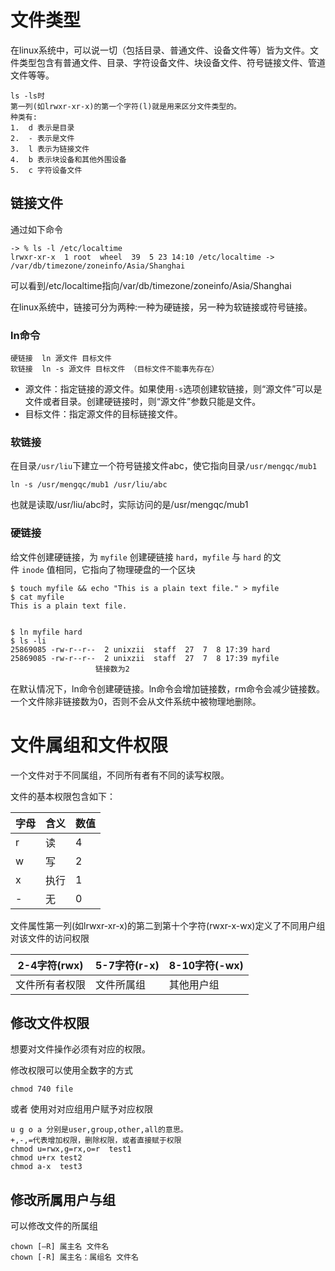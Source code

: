 # 文件类型
在linux系统中，可以说一切（包括目录、普通文件、设备文件等）皆为文件。文件类型包含有普通文件、目录、字符设备文件、块设备文件、符号链接文件、管道文件等等。
```
ls -ls时
第一列(如lrwxr-xr-x)的第一个字符(l)就是用来区分文件类型的。
种类有:
1.  d 表示是目录
2.  - 表示是文件
3.  l 表示为链接文件
4.  b 表示块设备和其他外围设备
5.  c 字符设备文件
```

## 链接文件
通过如下命令
```
-> % ls -l /etc/localtime
lrwxr-xr-x  1 root  wheel  39  5 23 14:10 /etc/localtime -> /var/db/timezone/zoneinfo/Asia/Shanghai

```
可以看到/etc/localtime指向/var/db/timezone/zoneinfo/Asia/Shanghai

在linux系统中，链接可分为两种:一种为硬链接，另一种为软链接或符号链接。
### ln命令
```
硬链接  ln 源文件 目标文件 
软链接  ln -s 源文件 目标文件 （目标文件不能事先存在）
```

-   源文件：指定链接的源文件。如果使用`-s`选项创建软链接，则“源文件”可以是文件或者目录。创建硬链接时，则“源文件”参数只能是文件。
-   目标文件：指定源文件的目标链接文件。

### 软链接
在目录`/usr/liu`下建立一个符号链接文件abc，使它指向目录`/usr/mengqc/mub1`
```
ln -s /usr/mengqc/mub1 /usr/liu/abc
```
也就是读取/usr/liu/abc时，实际访问的是/usr/mengqc/mub1

### 硬链接

给文件创建硬链接，为 `myfile` 创建硬链接 `hard`，`myfile` 与 `hard` 的文件 `inode` 值相同，它指向了物理硬盘的一个区块

```
$ touch myfile && echo "This is a plain text file." > myfile
$ cat myfile
This is a plain text file.


$ ln myfile hard
$ ls -li
25869085 -rw-r--r--  2 unixzii  staff  27  7  8 17:39 hard
25869085 -rw-r--r--  2 unixzii  staff  27  7  8 17:39 myfile
                   链接数为2
```

在默认情况下，ln命令创建硬链接。ln命令会增加链接数，rm命令会减少链接数。一个文件除非链接数为0，否则不会从文件系统中被物理地删除。

# 文件属组和文件权限
一个文件对于不同属组，不同所有者有不同的读写权限。

文件的基本权限包含如下：

| 字母 | 含义 | 数值 |
| ---- | ---- | ---- |
| r    | 读   | 4    |
| w    | 写   | 2    |
| x    | 执行 | 1    |
| -     |  无    |   0   |

文件属性第一列(如lrwxr-xr-x)的第二到第十个字符(rwxr-x-wx)定义了不同用户组对该文件的访问权限

| 2-4字符(rwx) | 5-7字符(r-x) | 8-10字符(-wx) |
| --- | --- | ---- |
| 文件所有者权限    | 文件所属组     | 其他用户组     |

## 修改文件权限
想要对文件操作必须有对应的权限。

修改权限可以使用全数字的方式
```
chmod 740 file 
```

或者 使用对对应组用户赋予对应权限
```
u g o a 分别是user,group,other,all的意思。
+,-,=代表增加权限，删除权限，或者直接赋于权限
chmod u=rwx,g=rx,o=r  test1
chmod u+rx test2
chmod a-x  test3
```

## 修改所属用户与组
可以修改文件的所属组
```
chown [–R] 属主名 文件名
chown [-R] 属主名：属组名 文件名
```
